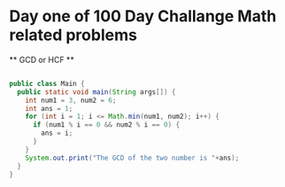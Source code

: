 # Day one of 100 Day Challange Math related problems
** GCD or HCF **
```java 

public class Main {
  public static void main(String args[]) {
    int num1 = 3, num2 = 6;
    int ans = 1;
    for (int i = 1; i <= Math.min(num1, num2); i++) {
      if (num1 % i == 0 && num2 % i == 0) {
        ans = i;
      }
    }
    System.out.print("The GCD of the two number is "+ans);
  }
}
